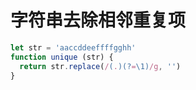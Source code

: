 # 字符串去除相邻重复项

```js
let str = 'aaccddeeffffgghh'
function unique (str) {
  return str.replace(/(.)(?=\1)/g, '')
}
```
